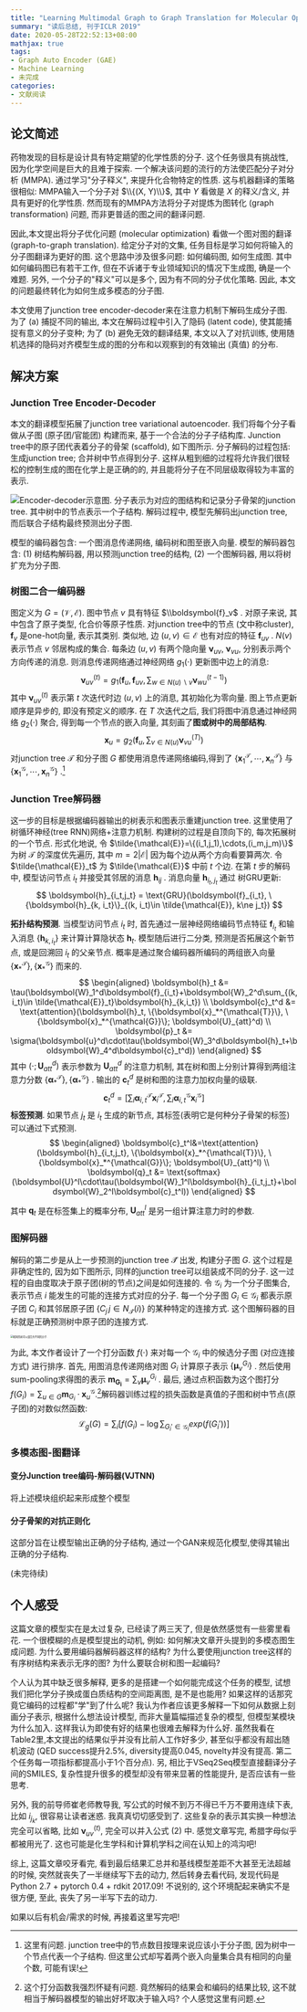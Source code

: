 ```yaml
---
title: "Learning Multimodal Graph to Graph Translation for Molecular Optimization"
summary: "读后总结, 刊于ICLR 2019"
date: 2020-05-28T22:52:13+08:00
mathjax: true
tags:
- Graph Auto Encoder (GAE)
- Machine Learning
- 未完成
categories:
- 文献阅读
---
```


## 论文简述

药物发现的目标是设计具有特定期望的化学性质的分子.  这个任务很具有挑战性, 因为化学空间是巨大的且难于探索. 一个解决该问题的流行的方法使匹配分子对分析 (MMPA). 通过学习"分子释义", 来提升化合物特定的性质. 这与机器翻译的策略很相似: MMPA输入一个分子对 $\\{(X, Y)\\}$, 其中 $Y$ 看做是 $X$ 的释义/含义, 并具有更好的化学性质. 然而现有的MMPA方法将分子对提炼为图转化 (graph transformation) 问题, 而非更普适的图之间的翻译问题.

因此,本文提出将分子优化问题 (molecular optimization) 看做一个图对图的翻译 (graph-to-graph translation). 给定分子对的文集, 任务目标是学习如何将输入的分子图翻译为更好的图. 这个思路中涉及很多问题: 如何编码图, 如何生成图. 其中如何编码图已有若干工作, 但在不诉诸于专业领域知识的情况下生成图, 确是一个难题. 另外, 一个分子的"释义"可以是多个, 因为有不同的分子优化策略. 因此, 本文的问题最终转化为如何生成多模态的分子图.

本文使用了junction tree encoder-decoder来在注意力机制下解码生成分子图. 为了 (a) 捕捉不同的输出, 本文在解码过程中引入了隐码 (latent code), 使其能捕捉有意义的分子变种; 为了 (b) 避免无效的翻译结果, 本文以入了对抗训练, 使用随机选择的隐码对齐模型生成的图的分布和以观察到的有效输出 (真值) 的分布.

## 解决方案

### Junction Tree Encoder-Decoder

本文的翻译模型拓展了junction tree variational autoencoder. 我们将每个分子看做从子图 (原子团/官能团) 构建而来, 基于一个合法的分子子结构库. Junction tree中的原子团代表着分子的骨架 (scaffold), 如下图所示. 分子解码的过程包括: 生成junction tree; 合并树中节点得到分子. 这样从粗到细的过程将允许我们很轻松的控制生成的图在化学上是正确的的, 并且能将分子在不同层级取得较为丰富的表示.

![](https://minys-blog.oss-cn-beijing.aliyuncs.com/2020-06-01-145411.png "Encoder-decoder示意图. 分子表示为对应的图结构和记录分子骨架的junction tree. 其中树中的节点表示一个子结构. 解码过程中, 模型先解码出junction tree, 而后联合子结构最终预测出分子图.")



模型的编码器包含: 一个图消息传递网络, 编码树和图至嵌入向量. 模型的解码器包含: (1) 树结构解码器, 用以预测junction tree的结构, (2) 一个图解码器, 用以将树扩充为分子图.

### 树图二合一编码器

图定义为 $G=(\mathcal{V}, \mathcal{E})$. 图中节点 $v$ 具有特征 $\\boldsymbol{f}_v$ . 对原子来说, 其中包含了原子类型, 化合价等原子性质. 对junction tree中的节点 (文中称cluster),  $\boldsymbol{f}_v$ 是one-hot向量, 表示其类别. 类似地, 边 $(u,v)\in\mathcal{E}$ 也有对应的特征 $\boldsymbol{f}_{uv}$ . $N(v)$ 表示节点 $v$ 邻居构成的集合. 每条边 $(u,v)$ 有两个隐向量 $\boldsymbol{\nu}_{uv}$, $\boldsymbol{\nu}_{vu}$, 分别表示两个方向传递的消息. 则消息传递网络通过神经网络 $g_1(\cdot)$ 更新图中边上的消息:
$$
\boldsymbol{\nu}_{uv}^{(t)}=g_1\left(\boldsymbol{f}_u, \boldsymbol{f}_{uv}, \sum_{w\in N(u)\backslash v} \boldsymbol{\nu}_{wu}^{(t-1)}\right)
$$
其中 $\boldsymbol{\nu}_{uv}^{(t)}$ 表示第 $t$ 次迭代时边 $(u,v)$ 上的消息, 其初始化为零向量. 图上节点更新顺序是异步的, 即没有预定义的顺序. 在 $T$ 次迭代之后, 我们将图中消息通过神经网络 $g_2(\cdot)$ 聚合, 得到每一个节点的嵌入向量, 其刻画了**图或树中的局部结构**.
$$
\boldsymbol{x}_u = g_2\left( \boldsymbol{f}_u, \sum_{v\in N(u)} \boldsymbol{\nu}_{vu}^{(T)} \right)
$$
对junction tree $\mathcal{T}$ 和分子图 $G$ 都使用消息传递网络编码,得到了 $\{\boldsymbol{x}_1^{\mathcal{T}},\cdots, \boldsymbol{x}_n^{\mathcal{T}}\}$ 与 $\{\boldsymbol{x}_1^{\mathcal{G}},\cdots, \boldsymbol{x}_n^{\mathcal{G}}\}$ .[^1]

### Junction Tree解码器

这一步的目标是根据编码器输出的树表示和图表示重建junction tree. 这里使用了树循环神经(tree RNN)网络+注意力机制. 构建树的过程是自顶向下的, 每次拓展树的一个节点. 形式化地说, 令 $\tilde{\mathcal{E}}=\{(i_1,j_1),\cdots,(i_m,j_m)\}$ 为树 $\mathcal{T}$ 的深度优先遍历, 其中 $m=2|\mathcal{E}|$ 因为每个边从两个方向看要算两次. 令 $\tilde{\mathcal{E}}_t$ 为 $\tilde{\mathcal{E}}$ 中前 $t$ 个边. 在第 $t$ 步的解码中, 模型访问节点 $i_t$ 并接受其邻居的消息 $\boldsymbol{h}_{ij}$ . 消息向量 $\boldsymbol{h}_{i_t,j_t}$ 通过 树GRU更新:
$$
\boldsymbol{h}_{i_t,j_t} = \text{GRU}(\boldsymbol{f}_{i_t}, \{\boldsymbol{h}_{k, i_t}\}_{(k, i_t)\in \tilde{\mathcal{E}}, k\ne j_t})
$$

**拓扑结构预测**. 当模型访问节点 $i_t$ 时, 首先通过一层神经网络编码节点特征 $\boldsymbol{f}_{i_t}$ 和输入消息 $\{\boldsymbol{h}_{k, i_t}\}$ 来计算计算隐状态 $\boldsymbol{h}_t$. 模型随后进行二分类, 预测是否拓展这个新节点, 或是回溯回 $i_t$ 的父亲节点. 概率是通过聚合编码器所编码的两组嵌入向量 $\{\boldsymbol{x}_*^{\mathcal{T}}\}, \{\boldsymbol{x}_*^{\mathcal{G}}\}$ 而来的.
$$
\begin{aligned}
\boldsymbol{h}_t &= \tau(\boldsymbol{W}_1^d\boldsymbol{f}_{i_t}+\boldsymbol{W}_2^d\sum_{(k,i_t)\in \tilde{\mathcal{E}}_t}\boldsymbol{h}_{k,i_t}) \\
\boldsymbol{c}_t^d &= \text{attention}(\boldsymbol{h}_t, \{\boldsymbol{x}_*^{\mathcal{T}}\}, \{\boldsymbol{x}_*^{\mathcal{G}}\}; \boldsymbol{U}_{att}^d) \\
\boldsymbol{p}_t &= \sigma(\boldsymbol{u}^d\cdot\tau(\boldsymbol{W}_3^d\boldsymbol{h}_t+\boldsymbol{W}_4^d\boldsymbol{c}_t^d))
\end{aligned}
$$
其中 $(\cdot;\boldsymbol{U}_{att}^d)$ 表示参数为 $\boldsymbol{U}_{att}^d$ 的注意力机制, 其在树和图上分别计算得到两组注意力分数 $\{\boldsymbol{\alpha}_*^{\mathcal{T}}\}, \{\boldsymbol{\alpha}_*^{\mathcal{G}}\}$ . 输出的 $\boldsymbol{c}_t^d$ 是树和图的注意力加权向量的级联.
$$
\boldsymbol{c}_t^d = \left[ \sum_i \boldsymbol{\alpha}_{i,t}^{\mathcal{T}}\boldsymbol{x}_{i}^{\mathcal{T}}, \sum_i \boldsymbol{\alpha}_{i,t}^{\mathcal{G}}\boldsymbol{x}_{i}^{\mathcal{G}} \right]
$$
**标签预测**. 如果节点 $j_t$ 是 $i_t$ 生成的新节点, 其标签(表明它是何种分子骨架的标签)可以通过下式预测.
$$
\begin{aligned}
\boldsymbol{c}_t^l&=\text{attention}(\boldsymbol{h}_{i_t,j_t}, \{\boldsymbol{x}_*^{\mathcal{T}}\}, \{\boldsymbol{x}_*^{\mathcal{G}}\}; \boldsymbol{U}_{att}^l) \\
\boldsymbol{q}_t &= \text{softmax}(\boldsymbol{U}^l\cdot\tau(\boldsymbol{W}_1^l\boldsymbol{h}_{i_t,j_t}+\boldsymbol{W}_2^l\boldsymbol{c}_t^l))
\end{aligned}
$$

其中 $\boldsymbol{q}_t$ 是在标签集上的概率分布, $\boldsymbol{U}_{att}^l$ 是另一组计算注意力时的参数.

### 图解码器

解码的第二步是从上一步预测的junction tree $\mathcal{\hat{T}}$ 出发, 构建分子图 $G$. 这个过程是非确定性的, 因为如下图所示, 同样的junction tree可以组装成不同的分子. 这一过程的自由度取决于原子团(树的节点)之间是如何连接的. 令 $\mathcal{G}_i$ 为一个分子图集合, 表示节点 $i$ 能发生的可能的连接方式对应的分子. 每一个分子图 $G_i\in \mathcal{G}_i$ 都表示原子团 $C_i$ 和其邻居原子团 $\{C_j\, j\in N_{\mathcal{\hat{T}}}(i)\}$ 的某种特定的连接方式. 这个图解码器的目标就是正确预测树中原子团的连接方式.

<img src="https://minys-blog.oss-cn-beijing.aliyuncs.com/2020-06-02-114547.png" title="相同的树可以组合为不同的分子." style="zoom:30%;" />

为此, 本文作者设计了一个打分函数 $f(\cdot)$ 来对每一个 $\mathcal{G}_i$ 中的候选分子图 (对应连接方式) 进行排序. 首先, 用图消息传递网络对图 $G_i$ 计算原子表示 $\{\boldsymbol{\mu}_v^{G_i}\}$ . 然后使用sum-pooling求得图的表示 $\boldsymbol{m_{G_i}}=\sum_v \boldsymbol{\mu}_v^{G_i}$ . 最后, 通过点积函数为这个图打分 $f(G_i) = \sum_{u\in G}\boldsymbol{m}_{G_i}\cdot \boldsymbol{x}_u^{\mathcal{G}}$.[^2]解码器训练过程的损失函数是真值的子图和树中节点(原子团)的对数似然函数:
$$
\mathcal{L}_g(G) = \sum_i\left[ f(G_i)-\log\sum_{G_i'\in\mathcal{G}_i}exp(f(G_i')) \right]
$$

### 多模态图-图翻译

#### 变分Junction tree编码-解码器(VJTNN)

将上述模块组织起来形成整个模型

#### 分子骨架的对抗正则化

这部分旨在让模型输出正确的分子结构, 通过一个GAN来规范化模型,使得其输出正确的分子结构.



(未完待续)

## 个人感受

这篇文章的模型实在是太过复杂, 已经读了两三天了, 但是依然感觉有一些雾里看花. 一个很模糊的点是模型提出的动机, 例如: 如何解决文章开头提到的多模态图生成问题. 为什么要用编码器解码器这样的结构? 为什么要使用junction tree这样的有序树结构来表示无序的图? 为什么要联合树和图一起编码? 

个人认为其中缺乏很多解释, 更多的是搭建一个如何能完成这个任务的模型, 试想我们把化学分子换成蛋白质结构的空间距离图, 是不是也能用? 如果这样的话那究竟它编码的过程都"学"到了什么呢? 我认为作者应该更多解释一下如何从数据上刻画分子表示, 根据什么想法设计模型, 而非大量篇幅描述复杂的模型, 但模型某模块为什么加入. 这样我认为即使有好的结果也很难去解释为什么好. 虽然我看在Table2里,本文提出的结果似乎并没有比前人工作好多少, 甚至似乎都没有超出随机波动 (QED success提升2.5%, diversity提高0.045, novelty并没有提高. 第二个任务每一项指标都提高小于1个百分点). 另, 相比于VSeq2Seq模型直接翻译分子间的SMILES, 复杂性提升很多的模型却没有带来显著的性能提升, 是否应该有一些思考.

另外, 我的前导师崔老师教导我, 写公式的时候不到万不得已千万不要用连续下表, 比如 $i_{j_k}$, 很容易让读者迷惑. 我真真切切感受到了. 这些复杂的表示其实换一种想法完全可以省略, 比如 $\boldsymbol{\nu}_{uv}^{(t)}$, 完全可以并入公式 (2) 中. 感觉文章写完, 希腊字母似乎都被用光了. 这也可能是化生学科和计算机学科之间在认知上的鸿沟吧!

综上, 这篇文章咬牙看完, 看到最后结果汇总并和基线模型差距不大甚至无法超越的时候, 突然就丧失了一半继续写下去的动力, 然后转身去看代码, 发现代码是Python 2.7 + pytorch 0.4 + rdkit 2017.09! 不说别的, 这个环境配起来确实不是很方便, 至此, 丧失了另一半写下去的动力. 

如果以后有机会/需求的时候, 再接着这里写完吧!




[^1]: 这里有问题. junction tree中的节点数目按理来说应该小于分子图, 因为树中一个节点代表一个子结构. 但这里公式却写着两个嵌入向量集合具有相同的向量个数, 可能有误!
[^2]: 这个打分函数我强烈怀疑有问题. 竟然解码的结果会和编码的结果比较, 这不就相当于解码器模型的输出好坏取决于输入吗? 个人感觉这里有问题. 